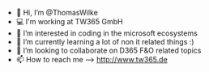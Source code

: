 - 👋 Hi, I’m @ThomasWilke
- 💻 I'm working at TW365 GmbH
- 👀 I’m interested in coding in the microsoft ecosystems 
- 🌱 I’m currently learning a lot of non it related things :)
- 💞️ I’m looking to collaborate on D365 F&O related topics
- 📫 How to reach me --> http://www.tw365.de

<!---
ThomasWilke/ThomasWilke is a ✨ special ✨ repository because its `README.md` (this file) appears on your GitHub profile.
You can click the Preview link to take a look at your changes.
--->

